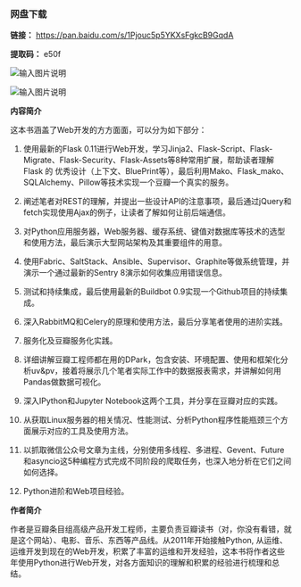 ### 网盘下载

**链接：** https://pan.baidu.com/s/1Pjouc5p5YKXsFgkcB9GqdA 

**提取码：** e50f

![输入图片说明](https://images.gitee.com/uploads/images/2020/0826/100500_9a95634b_7785827.jpeg "图怪兽_6019894cc394ad904689234b6cf6b4c7_99096.jpg")

![输入图片说明](https://images.gitee.com/uploads/images/2020/0708/204018_92fa48c5_7785827.png "屏幕截图.png")

 **内容简介** 

这本书涵盖了Web开发的方方面面，可以分为如下部分：

1. 使用最新的Flask 0.11进行Web开发，学习Jinja2、Flask-Script、Flask-Migrate、Flask-Security、Flask-Assets等8种常用扩展，帮助读者理解Flask 的 优秀设计（上下文、BluePrint等），最后利用Mako、Flask_mako、SQLAlchemy、Pillow等技术实现一个豆瓣一个真实的服务。

2. 阐述笔者对REST的理解，并提出一些设计API的注意事项，最后通过jQuery和fetch实现使用Ajax的例子，让读者了解如何让前后端通信。

3. 对Python应用服务器，Web服务器、缓存系统、键值对数据库等技术的选型和使用方法，最后演示大型网站架构及其重要组件的用意。

4. 使用Fabric、SaltStack、Ansible、Supervisor、Graphite等做系统管理，并演示一个通过最新的Sentry 8演示如何收集应用错误信息。

5. 测试和持续集成，最后使用最新的Buildbot 0.9实现一个Github项目的持续集成。

6. 深入RabbitMQ和Celery的原理和使用方法，最后分享笔者使用的进阶实践。

7. 服务化及豆瓣服务化实践。

8. 详细讲解豆瓣工程师都在用的DPark，包含安装、环境配置、使用和框架化分析uv&pv，接着将展示几个笔者实际工作中的数据报表需求，并讲解如何用Pandas做数据可视化。

9. 深入IPython和Jupyter Notebook这两个工具，并分享在豆瓣对应的实践。

10. 从获取Linux服务器的相关情况、性能测试、分析Python程序性能瓶颈三个方面展示对应的工具及使用方法。

11. 以抓取微信公众号文章为主线，分别使用多线程、多进程、Gevent、Future和asyncio这5种编程方式完成不同阶段的爬取任务，也深入地分析在它们之间如何选择。

12. Python进阶和Web项目经验。

 **作者简介** 

作者是豆瓣条目组高级产品开发工程师，主要负责豆瓣读书（对，你没有看错，就是这个网站）、电影、音乐、东西等产品线。从2011年开始接触Python, 从运维、运维开发到现在的Web开发，积累了丰富的运维和开发经验，这本书将作者这些年使用Python进行Web开发，对各方面知识的理解和积累的经验进行梳理和总结。
